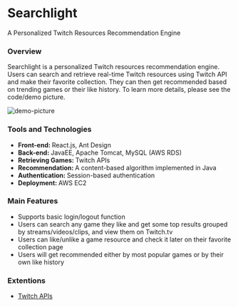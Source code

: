 # Searchlight
A Personalized Twitch Resources Recommendation Engine

### Overview
Searchlight is a personalized Twitch resources recommendation engine. Users can search and retrieve real-time Twitch resources using Twitch API and make their favorite collection. They can then get recommended based on trending games or their like history. To learn more details, please see the code/demo picture.

![demo-picture](https://user-images.githubusercontent.com/70874534/149052234-285c2c27-dbfe-4ed8-bd35-862a68e2610c.jpeg)

### Tools and Technologies
* <strong>Front-end: </strong>React.js, Ant Design
* <strong>Back-end: </strong>JavaEE, Apache Tomcat, MySQL (AWS RDS)
* <strong>Retrieving Games: </strong>Twitch APIs
* <strong>Recommendation: </strong>A content-based algorithm implemented in Java
* <strong>Authentication: </strong>Session-based authentication
* <strong>Deployment: </strong>AWS EC2

### Main Features
* Supports basic login/logout function
* Users can search any game they like and get some top results grouped by streams/videos/clips, and view them on Twitch.tv
* Users can like/unlike a game resource and check it later on their favorite collection page
* Users will get recommended either by most popular games or by their own like history

### Extentions
* [Twitch APIs](https://dev.twitch.tv/docs/api/)
